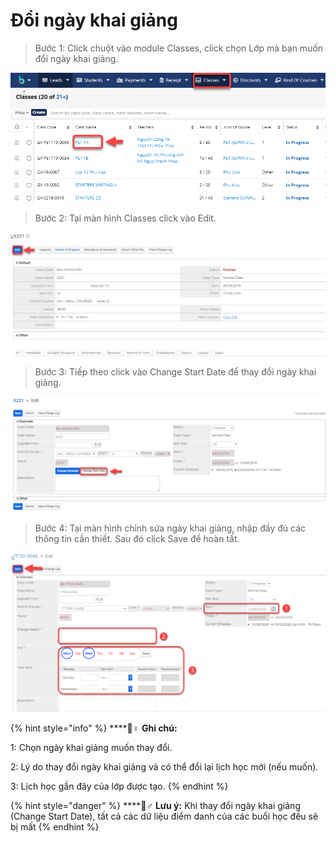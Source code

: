# Đổi ngày khai giảng

> Bước 1: Click chuột vào module Classes, click chọn Lớp mà bạn muốn đổi ngày khai giảng.

![](../../.gitbook/assets/doingaykhaigiang.png)

> Bước 2: Tại màn hình Classes click vào Edit.

![](../../.gitbook/assets/doingaykhaigiang1.png)

> Bước 3: Tiếp theo click vào Change Start Date để thay đổi ngày khai giảng.

![](../../.gitbook/assets/doingaykhaigiang3.png)

> Bước 4: Tại màn hình chỉnh sửa ngày khai giảng, nhập đầy đủ các thông tin cần thiết. Sau đó click Save để hoàn tất.

![](../../.gitbook/assets/image%20%2874%29.png)

{% hint style="info" %}
\*\*\*\*🙆♀ **Ghi chú:**

1: Chọn ngày khai giảng muốn thay đổi.

2: Lý do thay đổi ngày khai giảng và có thể đổi lại lịch học mới \(nếu muốn\).

3: Lịch học gần đây của lớp được tạo.
{% endhint %}

{% hint style="danger" %}
\*\*\*\*🙋♂ **Lưu ý:** Khi thay đổi ngày khai giảng \(Change Start Date\), tất cả các dữ liệu điểm danh của các buổi học đều sẽ bị mất
{% endhint %}

